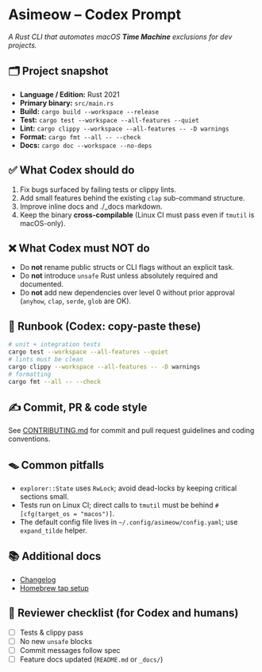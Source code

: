 # Asimeow – Codex Prompt

_A Rust CLI that automates macOS **Time Machine** exclusions for dev projects._

## 🗂️ Project snapshot
- **Language / Edition:** Rust 2021
- **Primary binary:** `src/main.rs`
- **Build:** `cargo build --workspace --release`
- **Test:** `cargo test --workspace --all-features --quiet`
- **Lint:** `cargo clippy --workspace --all-features -- -D warnings`
- **Format:** `cargo fmt --all -- --check`
- **Docs:** `cargo doc --workspace --no-deps`

## ✅ What Codex should do
1. Fix bugs surfaced by failing tests or clippy lints.  
2. Add small features behind the existing `clap` sub-command structure.  
3. Improve inline docs and ./_docs markdown.  
4. Keep the binary **cross-compilable** (Linux CI must pass even if `tmutil` is macOS-only).

## ❌ What Codex must NOT do
- Do **not** rename public structs or CLI flags without an explicit task.  
- Do **not** introduce `unsafe` Rust unless absolutely required and documented.  
- Do **not** add new dependencies over level 0 without prior approval (`anyhow`, `clap`, `serde`, `glob` are OK).

## 🧪 Runbook (Codex: copy-paste these)
```bash
# unit + integration tests
cargo test --workspace --all-features --quiet
# lints must be clean
cargo clippy --workspace --all-features -- -D warnings
# formatting
cargo fmt --all -- --check
```

## ✍️ Commit, PR & code style
See [CONTRIBUTING.md](CONTRIBUTING.md) for commit and pull request guidelines and coding conventions.

## 🪤 Common pitfalls
- `explorer::State` uses `RwLock`; avoid dead-locks by keeping critical sections small.
- Tests run on Linux CI; direct calls to `tmutil` must be behind `#[cfg(target_os = "macos")]`.
- The default config file lives in `~/.config/asimeow/config.yaml`; use `expand_tilde` helper.

## 📚 Additional docs
- [Changelog](CHANGELOG.md)
- [Homebrew tap setup](_docs/HOMEBREW_TAP_SETUP.md)

## 🤝 Reviewer checklist (for Codex and humans)
- [ ] Tests & clippy pass  
- [ ] No new `unsafe` blocks  
- [ ] Commit messages follow spec  
- [ ] Feature docs updated (`README.md` or `_docs/`)
